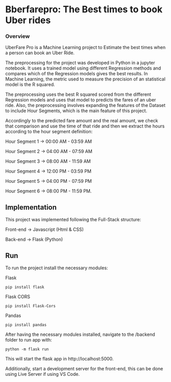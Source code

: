 # Bberfarepro: The Best times to book Uber rides

### Overview

UberFare Pro is a Machine Learning project to Estimate the best times when a person can book an Uber Ride.

The preprocessing for the project was developed in Python in a jupyter notebook. It uses a trained model using different Regression methods and compares
which of the Regression models gives the best results. In Machine Learning, the metric used to measure the precision of an statistical model is the 
R squared.

The preprocessing uses the best R squared scored from the different Regression models and uses that model to predicts the fares of an uber ride. Also, the preprocessing
involves expanding the features of the Dataset to include Hour Segments, which is the main feature of this project.

Accordingly to the predicted fare amount and the real amount, we check that comparison and use the time of that ride and then we extract the hours according to the hour
segment definition:

Hour Segment 1 -> 00:00 AM - 03:59 AM

Hour Segment 2 -> 04:00 AM - 07:59 AM

Hour Segment 3 -> 08:00 AM - 11:59 AM

Hour Segment 4 -> 12:00 PM - 03:59 PM

Hour Segment 5 -> 04:00 PM - 07:59 PM

Hour Segment 6 -> 08:00 PM - 11:59 PM.



## Implementation

This project was implemented following the Full-Stack structure:

Front-end -> Javascript (Html & CSS)

Back-end -> Flask (Python)

## Run
To run the project install the necessary modules:

Flask
```
pip install flask
```

Flask CORS 
```
pip install Flask-Cors
```

Pandas
```
pip install pandas
```

After having the necessary modules installed, navigate to the /backend folder to run app with:
```
python -m flask run
```

This will start the flask app in http://localhost:5000.

Additionally, start a development server for the front-end, this can be done using Live Server if using VS Code.
